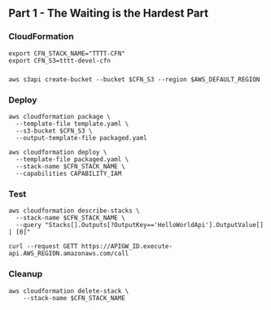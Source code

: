 ## Part 1 - The Waiting is the Hardest Part

### CloudFormation

    export CFN_STACK_NAME="TTTT-CFN"
    export CFN_S3=tttt-devel-cfn

###

    aws s3api create-bucket --bucket $CFN_S3 --region $AWS_DEFAULT_REGION

### Deploy

    aws cloudformation package \
      --template-file template.yaml \
      --s3-bucket $CFN_S3 \
      --output-template-file packaged.yaml

    aws cloudformation deploy \
      --template-file packaged.yaml \
      --stack-name $CFN_STACK_NAME \
      --capabilities CAPABILITY_IAM

### Test

    aws cloudformation describe-stacks \
      --stack-name $CFN_STACK_NAME \
      --query "Stacks[].Outputs[?OutputKey=='HelloWorldApi'].OutputValue[] | [0]"

    curl --request GETT https://APIGW_ID.execute-api.AWS_REGION.amazonaws.com/call

### Cleanup

    aws cloudformation delete-stack \
        --stack-name $CFN_STACK_NAME
